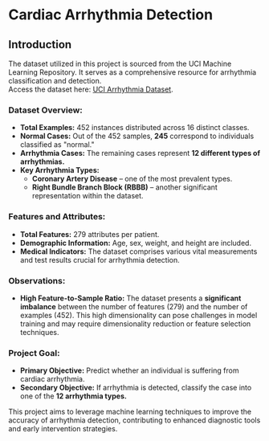 # Cardiac Arrhythmia Detection

## Introduction

The dataset utilized in this project is sourced from the UCI Machine Learning Repository. It serves as a comprehensive resource for arrhythmia classification and detection.  
Access the dataset here: [UCI Arrhythmia Dataset](https://archive.ics.uci.edu/ml/datasets/Arrhythmia).  

### Dataset Overview:
- **Total Examples:** 452 instances distributed across 16 distinct classes.  
- **Normal Cases:** Out of the 452 samples, **245** correspond to individuals classified as "normal."  
- **Arrhythmia Cases:** The remaining cases represent **12 different types of arrhythmias.**  
- **Key Arrhythmia Types:**  
  - **Coronary Artery Disease** – one of the most prevalent types.  
  - **Right Bundle Branch Block (RBBB)** – another significant representation within the dataset.  

### Features and Attributes:
- **Total Features:** 279 attributes per patient.  
- **Demographic Information:** Age, sex, weight, and height are included.  
- **Medical Indicators:** The dataset comprises various vital measurements and test results crucial for arrhythmia detection.  

### Observations:
- **High Feature-to-Sample Ratio:** The dataset presents a **significant imbalance** between the number of features (279) and the number of examples (452). This high dimensionality can pose challenges in model training and may require dimensionality reduction or feature selection techniques.  

### Project Goal:
- **Primary Objective:** Predict whether an individual is suffering from cardiac arrhythmia.  
- **Secondary Objective:** If arrhythmia is detected, classify the case into one of the **12 arrhythmia types.**  

This project aims to leverage machine learning techniques to improve the accuracy of arrhythmia detection, contributing to enhanced diagnostic tools and early intervention strategies.
